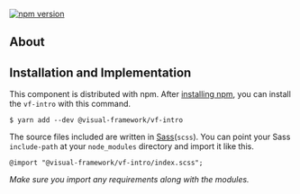 [![npm version](https://badge.fury.io/js/%40visual-framework%2Fvf-intro.svg)](https://badge.fury.io/js/%40visual-framework%2Fvf-intro)

## About

## Installation and Implementation

This component is distributed with npm. After [installing npm](https://www.npmjs.com/get-npm), you can install the `vf-intro` with this command.

```
$ yarn add --dev @visual-framework/vf-intro
```

The source files included are written in [Sass](http://sass-lang.com)(`scss`). You can point your Sass `include-path` at your `node_modules` directory and import it like this.

```
@import "@visual-framework/vf-intro/index.scss";
```

_Make sure you import any requirements along with the modules._
